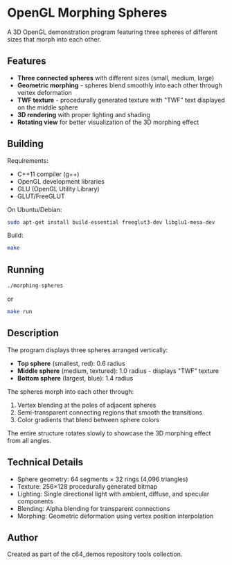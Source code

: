 # OpenGL Morphing Spheres

A 3D OpenGL demonstration program featuring three spheres of different sizes that morph into each other.

## Features

- **Three connected spheres** with different sizes (small, medium, large)
- **Geometric morphing** - spheres blend smoothly into each other through vertex deformation
- **TWF texture** - procedurally generated texture with "TWF" text displayed on the middle sphere
- **3D rendering** with proper lighting and shading
- **Rotating view** for better visualization of the 3D morphing effect

## Building

Requirements:
- C++11 compiler (g++)
- OpenGL development libraries
- GLU (OpenGL Utility Library)
- GLUT/FreeGLUT

On Ubuntu/Debian:
```bash
sudo apt-get install build-essential freeglut3-dev libglu1-mesa-dev
```

Build:
```bash
make
```

## Running

```bash
./morphing-spheres
```

or

```bash
make run
```

## Description

The program displays three spheres arranged vertically:
- **Top sphere** (smallest, red): 0.6 radius
- **Middle sphere** (medium, textured): 1.0 radius - displays "TWF" texture
- **Bottom sphere** (largest, blue): 1.4 radius

The spheres morph into each other through:
1. Vertex blending at the poles of adjacent spheres
2. Semi-transparent connecting regions that smooth the transitions
3. Color gradients that blend between sphere colors

The entire structure rotates slowly to showcase the 3D morphing effect from all angles.

## Technical Details

- Sphere geometry: 64 segments × 32 rings (4,096 triangles)
- Texture: 256×128 procedurally generated bitmap
- Lighting: Single directional light with ambient, diffuse, and specular components
- Blending: Alpha blending for transparent connections
- Morphing: Geometric deformation using vertex position interpolation

## Author

Created as part of the c64_demos repository tools collection.
